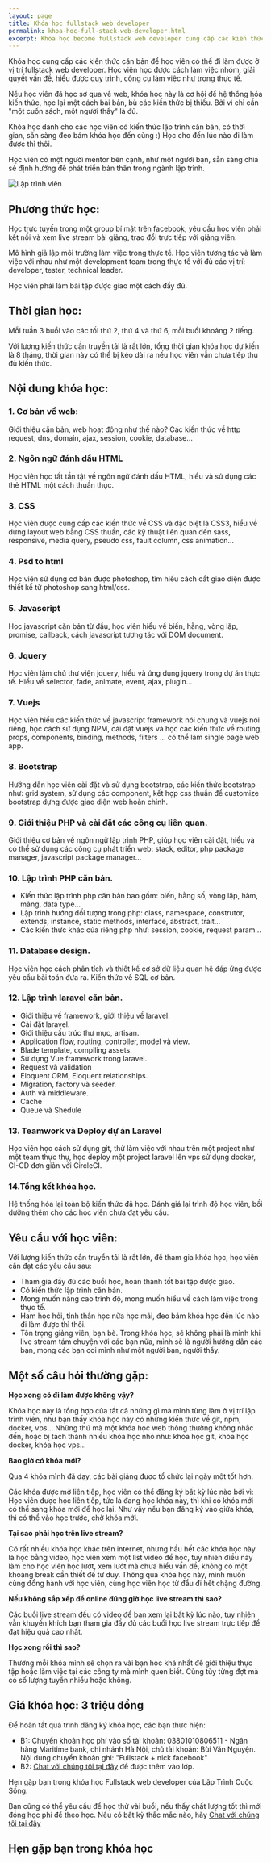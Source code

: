 ```yaml
---
layout: page
title: Khóa học fullstack web developer
permalink: khoa-hoc-full-stack-web-developer.html
excerpt: Khóa học become fullstack web developer cung cấp các kiến thức căn bản để học viên có thể đi làm được ở vị trí fullstack web developer. Học viên học được cách làm việc nhóm, giải quyết vấn đề, hiểu được quy trình, công cụ làm việc như trong thực tế.
---
```


Khóa học cung cấp các kiến thức căn bản để học viên có thể đi làm được ở vị trí fullstack web developer. Học viên học được cách làm việc nhóm, giải quyết vấn đề, hiểu được quy trình, công cụ làm việc như trong thực tế.

Nếu học viên đã học sơ qua về web, khóa học này là cơ hội để hệ thống hóa kiến thức, học lại một cách bài bản, bù các kiến thức bị thiếu. Bởi vì chỉ cần "một cuốn sách, một người thầy" là đủ.

Khóa học dành cho các học viên có kiến thức lập trình căn bản, có thời gian, sẵn sàng đeo bám khóa học đến cùng :) Học cho đến lúc nào đi làm được thì thôi.

Học viên có một người mentor bên cạnh, như một người bạn, sẵn sàng chia sẻ định hướng để phát triển bản thân trong ngành lập trình.

![Lập trình viên](images/lap-trinh-vien.png)

## Phương thức học:

Học trực tuyến trong một group bí mật trên facebook, yêu cầu học viên phải kết nối và xem live stream bài giảng, trao đổi trực tiếp với giảng viên.

Mô hình giả lập môi trường làm việc trong thực tế. Học viên tương tác và làm việc với nhau như một development team trong thực tế với đủ các vị trí: developer, tester, technical leader.

Học viên phải làm bài tập được giao một cách đầy đủ.

## Thời gian học:

Mỗi tuần 3 buổi vào các tối thứ 2, thứ 4 và thứ 6, mỗi buổi khoảng 2 tiếng.

Với lượng kiến thức cần truyền tải là rất lớn, tổng thời gian khóa học dự kiến là 8 tháng, thời gian này có thể bị kéo dài ra nếu học viên vẫn chưa tiếp thu đủ kiến thức.

## Nội dung khóa học:

### 1. Cơ bản về web:

Giới thiệu căn bản, web hoạt động như thế nào? Các kiến thức về http request, dns, domain, ajax, session, cookie, database…

### 2. Ngôn ngữ đánh dấu HTML

Học viên học tất tần tật về ngôn ngữ đánh dấu HTML, hiểu và sử dụng các thẻ HTML một cách thuần thục.

### 3. CSS

Học viên được cung cấp các kiến thức về CSS và đặc biệt là CSS3, hiểu về dựng layout web bằng CSS thuần, các kỹ thuật liên quan đến sass, responsive, media query, pseudo css, fault column, css animation…

### 4. Psd to html

Học viên sử dụng cơ bản được photoshop, tìm hiểu cách cắt giao diện được thiết kế từ photoshop sang html/css.

### 5. Javascript

Học javascript căn bản từ đầu, học viên hiểu về biến, hằng, vòng lặp, promise, callback, cách javascript tương tác với DOM document.

### 6. Jquery

Học viên làm chủ thư viện jquery, hiểu và ứng dụng jquery trong dự án thực tế. Hiểu về selector, fade, animate, event, ajax, plugin…

### 7. Vuejs

Học viên hiểu các kiến thức về javascript framework nói chung và vuejs nói riêng, học cách sử dụng NPM, cài đặt vuejs và học các kiến thức về routing, props, components, binding, methods, filters ... có thể làm single page web app.

### 8. Bootstrap

Hướng dẫn học viên cài đặt và sử dụng bootstrap, các kiến thức bootstrap như: grid system, sử dụng các component, kết hợp css thuần để customize bootstrap dựng được giao diện web hoàn chỉnh.

### 9. Giới thiệu PHP và cài đặt các công cụ liên quan.

Giới thiệu cơ bản về ngôn ngữ lập trình PHP, giúp học viên cài đặt, hiểu và có thể sử dụng các công cụ phát triển web: stack, editor, php package manager, javascript package manager...

### 10. Lập trình PHP căn bản.

- Kiến thức lập trình php căn bản bao gồm: biến, hằng số, vòng lặp, hàm, mảng, data type…
- Lập trình hướng đối tượng trong php: class, namespace, construtor, extends, instance, static methods, interface, abstract, trait...
- Các kiến thức khác của riêng php như: session, cookie, request param...

### 11. Database design.

Học viên học cách phân tích và thiết kế cơ sở dữ liệu quan hệ đáp ứng được yêu cầu bài toán đưa ra. Kiến thức về SQL cơ bản.

### 12. Lập trình laravel căn bản.

- Giới thiệu về framework, giới thiệu về laravel.
- Cài đặt laravel.
- Giới thiệu cấu trúc thư mục, artisan.
- Application flow, routing, controller, model và view.
- Blade template, compiling assets.
- Sử dụng Vue framework trong laravel.
- Request và validation
- Eloquent ORM, Eloquent relationships.
- Migration, factory và seeder.
- Auth và middleware.
- Cache
- Queue và Shedule

### 13. Teamwork và Deploy dự án Laravel

Học viên học cách sử dụng git, thử làm việc với nhau trên một project như một team thực thụ, học deploy một project laravel lên vps sử dụng docker, CI-CD đơn giản với CircleCI.

### 14.Tổng kết khóa học.

Hệ thống hóa lại toàn bộ kiến thức đã học. Đánh giá lại trình độ học viên, bồi dưỡng thêm cho các học viên chưa đạt yêu cầu.

## Yêu cầu với học viên:

Với lượng kiến thức cần truyền tải là rất lớn, để tham gia khóa học, học viên cần đạt các yêu cầu sau:

- Tham gia đầy đủ các buổi học, hoàn thành tốt bài tập được giao.
- Có kiến thức lập trình căn bản.
- Mong muốn nâng cao trình độ, mong muốn hiểu về cách làm việc trong thực tế.
- Ham học hỏi, tinh thần học nữa học mãi, đeo bám khóa học đến lúc nào đi làm được thì thôi.
- Tôn trọng giảng viên, bạn bè. Trong khóa học, sẽ không phải là mình khi live stream tám chuyện với các bạn nữa, mình sẽ là người hướng dẫn các bạn, mong các bạn coi mình như một người bạn, người thầy.

## Một số câu hỏi thường gặp:

**Học xong có đi làm được không vậy?**

Khóa học này là tổng hợp của tất cả những gì mà mình từng làm ở vị trí lập trình viên, như bạn thấy khóa học này có những kiến thức về git, npm, docker, vps... Những thứ mà một khóa học web thông thường không nhắc đến, hoặc bị tách thành nhiều khóa học nhỏ như: khóa học git, khóa học docker, khóa học vps...

**Bao giờ có khóa mới?**

Qua 4 khóa mình đã dạy, các bài giảng được tổ chức lại ngày một tốt hơn.

Các khóa được mở liên tiếp, học viên có thể đăng ký bất kỳ lúc nào bởi vì: Học viên được học liên tiếp, tức là đang học khóa này, thì khi có khóa mới có thể sang khóa mới để học lại. Như vậy nếu bạn đăng ký vào giữa khóa, thì có thể vào học trước, chờ khóa mới.

**Tại sao phải học trên live stream?**

Có rất nhiều khóa học khác trên internet, nhưng hầu hết các khóa học này là học bằng video, học viên xem một list video để học, tuy nhiên điều này làm cho học viên học lướt, xem lướt mà chưa hiểu vấn đề, không có một khoảng break cần thiết để tư duy. Thông qua khóa học này, mình muốn cùng đồng hành với học viên, cùng học viên học từ đầu đi hết chặng đường.

**Nếu không sắp xếp để online đúng giờ học live stream thì sao?**

Các buổi live stream đều có video để bạn xem lại bất kỳ lúc nào, tuy nhiên vẫn khuyến khích bạn tham gia đầy đủ các buổi học live stream trực tiếp để đạt hiệu quả cao nhất.

**Học xong rồi thì sao?**

Thường mỗi khóa mình sẽ chọn ra vài bạn học khá nhất để giới thiệu thực tập hoặc làm việc tại các công ty mà mình quen biết. Cũng tùy từng đợt mà có số lượng tuyển nhiều hoặc không.

## Giá khóa học: 3 triệu đồng

Để hoàn tất quá trình đăng ký khóa học, các bạn thực hiện:

- B1: Chuyển khoản học phí vào số tài khoản: 03801010806511 - Ngân hàng Maritime bank, chi nhánh Hà Nội, chủ tài khoản: Bùi Văn Nguyện. Nội dung chuyển khoản ghi: "Fullstack + nick facebook"
- B2: [Chat với chúng tôi tại đây](https://m.me/hoilaptrinhviennhandan) để được thêm vào lớp.

Hẹn gặp bạn trong khóa học Fullstack web developer của Lập Trình Cuộc Sống.

Bạn cũng có thể yêu cầu để học thử vài buổi, nếu thấy chất lượng tốt thì mới đóng học phí để theo học. Nếu có bất kỳ thắc mắc nào, hãy [Chat với chúng tôi tại đây](https://m.me/hoilaptrinhviennhandan)

## Hẹn gặp bạn trong khóa học
